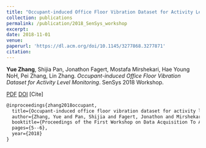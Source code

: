 ```yaml
---
title: "Occupant-induced Office Floor Vibration Dataset for Activity Level Monitoring"
collection: publications
permalink: /publication/2018_SenSys_workshop
excerpt: 
date: 2018-11-01
venue: 
paperurl: 'https://dl.acm.org/doi/10.1145/3277868.3277871'
citation: 
---
```

**Yue Zhang**, Shijia Pan, Jonathon Fagert, Mostafa Mirshekari, Hae Young NoH, Pei Zhang, Lin Zhang. *Occupant-induced Office Floor Vibration Dataset for Activity Level Monitoring*. SenSys 2018 Workshop.

[PDF](http://yzthu.github.io/files/2018_SenSys_DATA.pdf) [DOI](diolink)
[Cite]
```markdown
@inproceedings{zhang2018occupant,
  title={Occupant-induced office floor vibration dataset for activity level monitoring},
  author={Zhang, Yue and Pan, Shijia and Fagert, Jonathon and Mirshekari, Mostafa and Noh, Hae Young and Zhang, Pei and Zhang, Lin},
  booktitle={Proceedings of the First Workshop on Data Acquisition To Analysis},
  pages={5--6},
  year={2018}
}
```